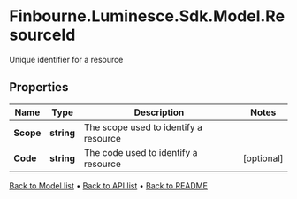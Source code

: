 # Finbourne.Luminesce.Sdk.Model.ResourceId
Unique identifier for a resource

## Properties

Name | Type | Description | Notes
------------ | ------------- | ------------- | -------------
**Scope** | **string** | The scope used to identify a resource | 
**Code** | **string** | The code used to identify a resource | [optional] 

[Back to Model list](../README.md#documentation-for-models) &#8226; [Back to API list](../README.md#documentation-for-api-endpoints) &#8226; [Back to README](../README.md)

